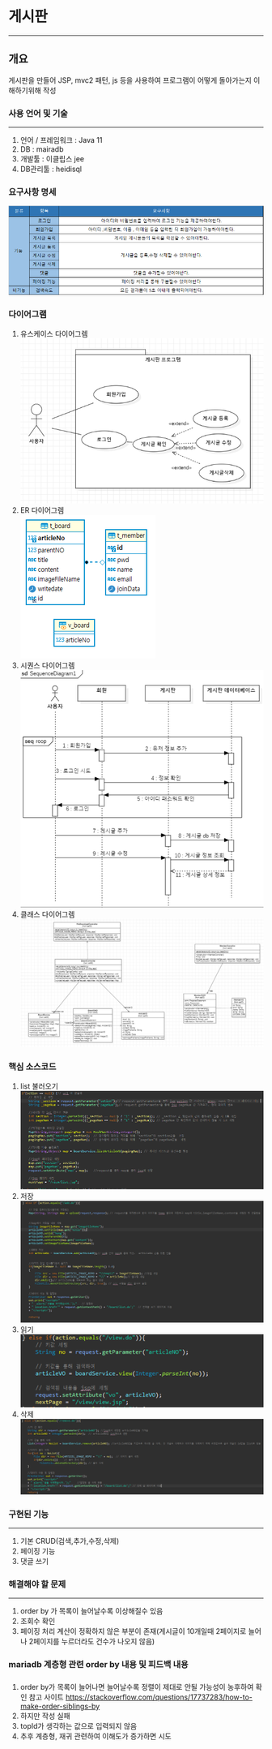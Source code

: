 # 게시판 
***
## 개요
게시판을 만들어 JSP, mvc2 패턴, js 등을 사용하여 프로그램이 어떻게 돌아가는지 이해하기위해 작성

### 사용 언어 및 기술
***
1. 언어 / 프레임워크 : Java 11
2. DB : mairadb
3. 개발툴 : 이클립스 jee
4. DB관리툴 : heidisql

### 요구사항 명세<br/>
![CreatePlan](./image/Require.png)

### 다이어그램<br/>
1. 유스케이스 다이어그렘<br/>
![CreatePlan](./image/usecase.png)
2. ER 다이어그렘<br/>
![CreatePlan](./image/erd.PNG)
3. 시퀀스 다이어그렘<br/>
![CreatePlan](./image/seq.png)
4. 클래스 다이어그렘<br/>
![CreatePlan](./image/class.PNG)

### 핵심 소스코드
1. list 불러오기<br/>
![CreatePlan](./image/list.PNG)
2. 저장<br/>
![CreatePlan](./image/save.PNG)
3. 읽기 <br/>
![CreatePlan](./image/read.PNG)
4. 삭제 <br/>
![CreatePlan](./image/delete.PNG)

### 구현된 기능
*** 
1. 기본 CRUD(검색,추가,수정,삭제)
2. 페이징 기능
3. 댓글 쓰기

### 해결해야 할 문제
***
1. order by 가 목록이 늘어날수록 이상해질수 있음
2. 조회수 확인
3. 페이징 처리 계산이 정확하지 않은 부분이 존재(게시글이 10개일때 2페이지로 늘어나 2페이지를 누르더라도 건수가 나오지 않음)

### mariadb 계층형 관련 order by 내용 및 피드백 내용
###
1. order by가 목록이 늘어나면 늘어날수록 정렬이 제대로 안될 가능성이 농후하여 확인
참고 사이트
https://stackoverflow.com/questions/17737283/how-to-make-order-siblings-by
2. 하지만 작성 실패
3. topId가 생각하는 값으로 입력되지 않음
4. 추후 계층형, 재귀 관련하여 이해도가 증가하면 시도
